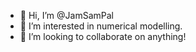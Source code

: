 - 👋 Hi, I’m @JamSamPal
- 👀 I’m interested in numerical modelling.
- 💞️ I’m looking to collaborate on anything!

<!---
JamSamPal/JamSamPal is a ✨ special ✨ repository because its `README.md` (this file) appears on your GitHub profile.
You can click the Preview link to take a look at your changes.
--->

